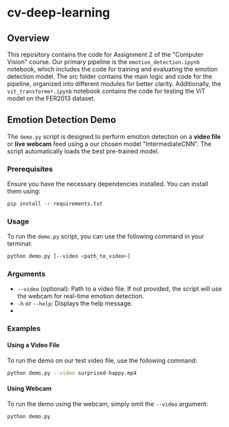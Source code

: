 # cv-deep-learning

## Overview

This repository contains the code for Assignment 2 of the "Computer Vision" course. 
Our primary pipeline is the `emotion_detection.ipynb` notebook, which includes the code for training and evaluating the emotion detection model. 
The src folder contains the main logic and code for the pipeline, organized into different modules for better clarity. 
Additionally, the `vit_transformer.ipynb` notebook contains the code for testing the ViT model on the FER2013 dataset.


## Emotion Detection Demo

The `demo.py` script is designed to perform emotion detection on a **video file** or **live webcam** feed using a our chosen model "IntermediateCNN". 
The script automatically loads the best pre-trained model.

### Prerequisites

Ensure you have the necessary dependencies installed. You can install them using:

```bash
pip install -r requirements.txt
```

### Usage

To run the `demo.py` script, you can use the following command in your terminal:

```bash
python demo.py [--video <path_to_video>]
```

### Arguments

- `--video` (optional): Path to a video file. If not provided, the script will use the webcam for real-time emotion detection.
- `-h` or `--help`: Displays the help message.
- 
### Examples

#### Using a Video File

To run the demo on our test video file, use the following command:

```bash
python demo.py --video surprised-happy.mp4
```

#### Using Webcam

To run the demo using the webcam, simply omit the `--video` argument:

```bash
python demo.py
```
